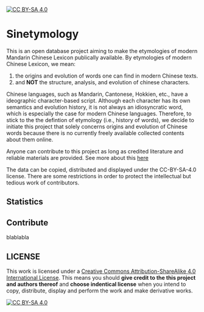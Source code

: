 [![CC BY-SA 4.0][cc-by-sa-shield]][cc-by-sa]

# Sinetymology
This is an open database project aiming to make the etymologies of modern Mandarin Chinese Lexicon publically available. 
By etymologies of modern Chinese Lexicon, we mean:
1. the origins and evolution of words one can find in modern Chinese texts. 
2. and **NOT** the structure, analysis, and evolution of chinese characters.

Chinese languages, such as Mandarin, Cantonese, Hokkien, etc., have a ideographic character-based script. Although each character has its own semantics and evolution history, it is not always an idiosyncratic word, which is especially the case for modern Chinese languages. Therefore, to stick to the the defintion of etymology (i.e., history of words), we decide to initiate this project that solely concerns origins and evolution of Chinese words because there is no currently freely available collected contents about them online.

Anyone can contribute to this project as long as credited literature and reliable materials are provided. 
See more about this [here](#Contribute)

The data can be copied, distributed and displayed under the CC-BY-SA-4.0 license. There are some restrictions in order to protect the intellectual but tedious work of contributors.

## Statistics


## Contribute
blablabla

## LICENSE
This work is licensed under a [Creative Commons Attribution-ShareAlike 4.0 International License][cc-by-sa]. 
This means you should **give credit to the this project and authors thereof** and **choose indentical license** when you intend to copy, distribute, display and perform the work and make derivative works.

[![CC BY-SA 4.0][cc-by-sa-image]][cc-by-sa]

[cc-by-sa]: http://creativecommons.org/licenses/by-sa/4.0/
[cc-by-sa-image]: https://licensebuttons.net/l/by-sa/4.0/88x31.png
[cc-by-sa-shield]: https://img.shields.io/badge/License-CC%20BY--SA%204.0-lightgrey.svg
